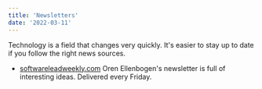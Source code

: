 ```yaml
---
title: 'Newsletters'
date: '2022-03-11'
---
```


Technology is a field that changes very quickly. It's easier to stay up to date if you follow the right news sources.
- [softwareleadweekly.com](https://softwareleadweekly.com/) Oren Ellenbogen's newsletter is full of interesting ideas. Delivered every Friday.